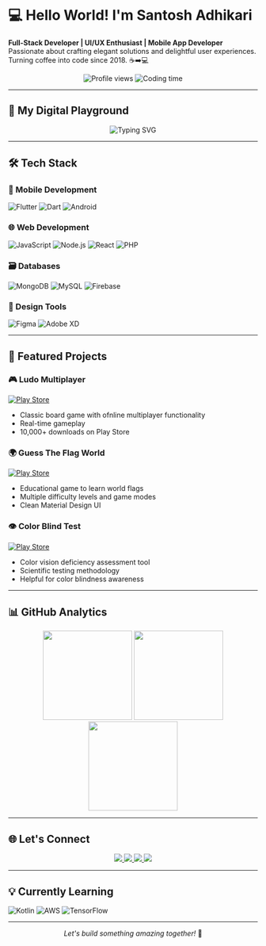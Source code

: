# 💻 Hello World! I'm Santosh Adhikari

**Full-Stack Developer | UI/UX Enthusiast | Mobile App Developer**  
Passionate about crafting elegant solutions and delightful user experiences. Turning coffee into code since 2018. ☕➡️💻

<div align="center">
  <img src="https://komarev.com/ghpvc/?username=codersantoshadhikari&color=blue&style=flat-square" alt="Profile views" /> 
  <img src="https://wakatime.com/badge/user/2125b323-7ce2-4ea2-b733-03221534070e.svg" alt="Coding time"/>
</div>

---

## 🚀 My Digital Playground

<div align="center">
  <img src="https://readme-typing-svg.herokuapp.com?font=Fira+Code&pause=1000&color=22D3EE&width=435&lines=Full-Stack+Development;UI%2FUX+Design;Mobile+Apps;Cloud+Solutions;Always+Learning" alt="Typing SVG" />
</div>

---

## 🛠️ Tech Stack

### 📱 Mobile Development
![Flutter](https://img.shields.io/badge/Flutter-02569B?style=for-the-badge&logo=flutter&logoColor=white)
![Dart](https://img.shields.io/badge/Dart-0175C2?style=for-the-badge&logo=dart&logoColor=white)
![Android](https://img.shields.io/badge/Android-3DDC84?style=for-the-badge&logo=android&logoColor=white)

### 🌐 Web Development
![JavaScript](https://img.shields.io/badge/JavaScript-F7DF1E?style=for-the-badge&logo=javascript&logoColor=black)
![Node.js](https://img.shields.io/badge/Node.js-43853D?style=for-the-badge&logo=node.js&logoColor=white)
![React](https://img.shields.io/badge/React-20232A?style=for-the-badge&logo=react&logoColor=61DAFB)
![PHP](https://img.shields.io/badge/PHP-777BB4?style=for-the-badge&logo=php&logoColor=white)

### 🗃️ Databases
![MongoDB](https://img.shields.io/badge/MongoDB-4EA94B?style=for-the-badge&logo=mongodb&logoColor=white)
![MySQL](https://img.shields.io/badge/MySQL-4479A1?style=for-the-badge&logo=mysql&logoColor=white)
![Firebase](https://img.shields.io/badge/Firebase-FFCA28?style=for-the-badge&logo=firebase&logoColor=black)

### 🎨 Design Tools
![Figma](https://img.shields.io/badge/Figma-F24E1E?style=for-the-badge&logo=figma&logoColor=white)
![Adobe XD](https://img.shields.io/badge/Adobe%20XD-470137?style=for-the-badge&logo=Adobe%20XD&logoColor=#FF61F6)

---

## 📱 Featured Projects

### 🎮 Ludo Multiplayer
[![Play Store](https://img.shields.io/badge/Google_Play-414141?style=for-the-badge&logo=google-play&logoColor=white)](https://play.google.com/store/apps/details?id=np.smaittechnology.ludo)
- Classic board game with ofnline multiplayer functionality
- Real-time gameplay 
- 10,000+ downloads on Play Store

### 🌍 Guess The Flag World
[![Play Store](https://img.shields.io/badge/Google_Play-414141?style=for-the-badge&logo=google-play&logoColor=white)](https://play.google.com/store/apps/details?id=np.smait.guesstheflagworld)
- Educational game to learn world flags
- Multiple difficulty levels and game modes
- Clean Material Design UI

### 👁️ Color Blind Test
[![Play Store](https://img.shields.io/badge/Google_Play-414141?style=for-the-badge&logo=google-play&logoColor=white)](https://play.google.com/store/apps/details?id=np.smaittechnology.colorblind)
- Color vision deficiency assessment tool
- Scientific testing methodology
- Helpful for color blindness awareness

---

## 📊 GitHub Analytics

<div align="center">
  <img height="180em" src="https://github-readme-stats.vercel.app/api?username=codersantoshadhikari&show_icons=true&theme=radical&include_all_commits=true&count_private=true"/>
  <img height="180em" src="https://github-readme-stats.vercel.app/api/top-langs/?username=codersantoshadhikari&layout=compact&langs_count=8&theme=radical"/>
  <img height="180em" src="https://github-readme-streak-stats.herokuapp.com/?user=codersantoshadhikari&theme=radical"/>
</div>

---

## 🌐 Let's Connect

<div align="center">
  <a href="https://linkedin.com/in/codersantoshadhikari">
    <img src="https://img.shields.io/badge/LinkedIn-0077B5?style=for-the-badge&logo=linkedin&logoColor=white"/>
  </a>
  <a href="https://twitter.com/codersantoshadhikari">
    <img src="https://img.shields.io/badge/Twitter-1DA1F2?style=for-the-badge&logo=twitter&logoColor=white"/>
  </a>
  <a href="https://behance.net/codersantoshadhikari">
    <img src="https://img.shields.io/badge/-Behance-blue?style=for-the-badge&logo=behance&logoColor=white"/>
  </a>
  <a href="mailto:your.email@example.com">
    <img src="https://img.shields.io/badge/Gmail-D14836?style=for-the-badge&logo=gmail&logoColor=white"/>
  </a>
</div>

---

## 💡 Currently Learning

![Kotlin](https://img.shields.io/badge/Kotlin-0095D5?style=for-the-badge&logo=kotlin&logoColor=white)
![AWS](https://img.shields.io/badge/AWS-%23FF9900.svg?style=for-the-badge&logo=amazon-aws&logoColor=white)
![TensorFlow](https://img.shields.io/badge/TensorFlow-%23FF6F00.svg?style=for-the-badge&logo=TensorFlow&logoColor=white)

---



<p align="center"> 
  <i>Let's build something amazing together!</i> 🚀
</p>
